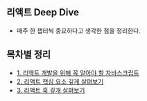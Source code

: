 ## 리액트 Deep Dive

- 매주 한 챕터씩 중요하다고 생각한 점을 정리한다.

## 목차별 정리

- [1. 리액트 개발을 위해 꼭 알아야 할 자바스크립트](1.%20리액트%20개발을%20위해%20꼭%20알아야%20할%20자바스크립트/)
- [2. 리액트 핵심 요소 깊게 살펴보기](2.%20리액트%20핵심%20요소%20깊게%20살펴보기/)
- [3. 리액트 훅 깊개 살펴보기](3.%20리엑트%20훅%20깊게%20살펴보기/)
